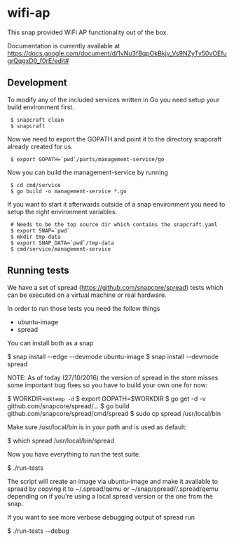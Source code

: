 # wifi-ap

This snap provided WiFi AP functionality out of the box.

Documentation is currently available at
https://docs.google.com/document/d/1vNu3fBqpOkBkjv_Vs9NZyTv50vOEfugrQqgxD0_f0rE/edit#

## Development

To modify any of the included services written in Go you need setup
your build environment first.

```
 $ snapcraft clean
 $ snapcraft
```

Now we need to export the GOPATH and point it to the directory
snapcraft already created for us.

```
 $ export GOPATH=`pwd`/parts/management-service/go
```

Now you can build the management-service by running

```
 $ cd cmd/service
 $ go build -o management-service *.go
```

If you want to start it afterwards outside of a snap environment you
need to setup the right environment variables.

```
 # Needs to be the top source dir which contains the snapcraft.yaml
 $ export SNAP=`pwd`
 $ mkdir tmp-data
 $ export SNAP_DATA=`pwd`/tmp-data
 $ cmd/service/management-service
```

## Running tests

We have a set of spread (https://github.com/snapcore/spread) tests which
can be executed on a virtual machine or real hardware.

In order to run those tests you need the follow things

 * ubuntu-image
 * spread

 You can install both as a snap

 $ snap install --edge --devmode ubuntu-image
 $ snap install --devmode spread

NOTE: As of today (27/10/2016) the version of spread in the store misses
some important bug fixes so you have to build your own one for now:

 $ WORKDIR=`mktemp -d`
 $ export GOPATH=$WORKDIR
 $ go get -d -v github.com/snapcore/spread/...
 $ go build github.com/snapcore/spread/cmd/spread
 $ sudo cp spread /usr/local/bin

Make sure /usr/local/bin is in your path and is used as default:

 $ which spread
 /usr/local/bin/spread

Now you have everything to run the test suite.

  $ ./run-tests

The script will create an image via ubuntu-image and make it available
to spread by copying it to ~/.spread/qemu or ~/snap/spread/<version>/.spread/qemu
depending on if you're using a local spread version or the one from the
snap.

If you want to see more verbose debugging output of spread run

 $ ./run-tests --debug
